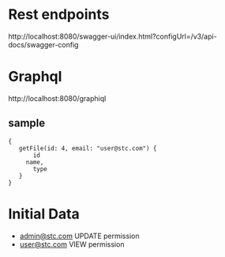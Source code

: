 # Rest endpoints
http://localhost:8080/swagger-ui/index.html?configUrl=/v3/api-docs/swagger-config

# Graphql
http://localhost:8080/graphiql
## sample
 ```
 {
    getFile(id: 4, email: "user@stc.com") {
    	id
      name,
    	type
    }
}
```

# Initial Data

* admin@stc.com UPDATE permission
* user@stc.com VIEW permission
